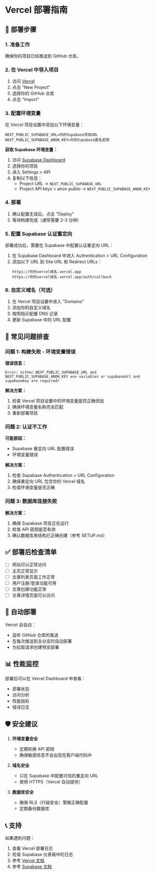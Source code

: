 # Vercel 部署指南

## 🚀 部署步骤

### 1. 准备工作

确保你的项目已经推送到 GitHub 仓库。

### 2. 在 Vercel 中导入项目

1. 访问 [Vercel](https://vercel.com)
2. 点击 "New Project"
3. 选择你的 GitHub 仓库
4. 点击 "Import"

### 3. 配置环境变量

在 Vercel 项目设置中添加以下环境变量：

```
NEXT_PUBLIC_SUPABASE_URL=你的Supabase项目URL
NEXT_PUBLIC_SUPABASE_ANON_KEY=你的Supabase匿名密钥
```

**获取 Supabase 环境变量：**

1. 访问 [Supabase Dashboard](https://supabase.com/dashboard)
2. 选择你的项目
3. 进入 Settings > API
4. 复制以下信息：
   - Project URL → `NEXT_PUBLIC_SUPABASE_URL`
   - Project API keys > anon public → `NEXT_PUBLIC_SUPABASE_ANON_KEY`

### 4. 部署

1. 确认配置无误后，点击 "Deploy"
2. 等待构建完成（通常需要 2-3 分钟）

### 5. 配置 Supabase 认证重定向

部署成功后，需要在 Supabase 中配置认证重定向 URL：

1. 在 Supabase Dashboard 中进入 Authentication > URL Configuration
2. 添加以下 URL 到 Site URL 和 Redirect URLs：
   ```
   https://你的vercel域名.vercel.app
   https://你的vercel域名.vercel.app/auth/callback
   ```

### 6. 自定义域名（可选）

1. 在 Vercel 项目设置中进入 "Domains"
2. 添加你的自定义域名
3. 按照指示配置 DNS 记录
4. 更新 Supabase 中的 URL 配置

## 🔧 常见问题排查

### 问题 1: 构建失败 - 环境变量错误

**错误信息：**
```
Error: either NEXT_PUBLIC_SUPABASE_URL and NEXT_PUBLIC_SUPABASE_ANON_KEY env variables or supabaseUrl and supabaseKey are required!
```

**解决方案：**
1. 检查 Vercel 项目设置中的环境变量是否正确添加
2. 确保环境变量名称完全匹配
3. 重新部署项目

### 问题 2: 认证不工作

**可能原因：**
- Supabase 重定向 URL 配置错误
- 环境变量错误

**解决方案：**
1. 检查 Supabase Authentication > URL Configuration
2. 确保重定向 URL 包含你的 Vercel 域名
3. 检查环境变量是否正确

### 问题 3: 数据库连接失败

**解决方案：**
1. 确保 Supabase 项目正在运行
2. 检查 API 密钥是否有效
3. 确认数据库表结构已正确创建（参考 SETUP.md）

## ✅ 部署后检查清单

- [ ] 网站可以正常访问
- [ ] 主页正常显示
- [ ] 文章列表页面工作正常
- [ ] 用户注册/登录功能可用
- [ ] 文章创建功能正常
- [ ] 文章详情页面可以访问

## 🔄 自动部署

Vercel 会自动：
- 监听 GitHub 仓库的推送
- 在每次推送到主分支时自动部署
- 为拉取请求创建预览部署

## 📊 性能监控

部署后可以在 Vercel Dashboard 中查看：
- 部署状态
- 访问分析
- 性能指标
- 错误日志

## 🛡️ 安全建议

1. **环境变量安全**
   - 定期轮换 API 密钥
   - 确保敏感信息不会出现在客户端代码中

2. **域名安全**
   - 只在 Supabase 中配置可信的重定向 URL
   - 使用 HTTPS（Vercel 自动提供）

3. **数据库安全**
   - 确保 RLS（行级安全）策略正确配置
   - 定期备份数据库

## 📞 支持

如果遇到问题：
1. 查看 Vercel 部署日志
2. 检查 Supabase 仪表板中的日志
3. 参考 [Vercel 文档](https://vercel.com/docs)
4. 参考 [Supabase 文档](https://supabase.com/docs) 